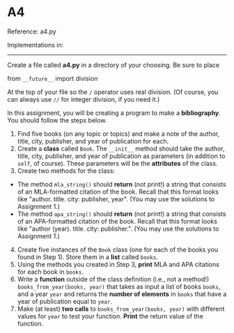A4
====

Reference: a4.py

Implementations in:

---
Create a file called **a4.py** in a directory of your choosing. Be sure to place

from `__future__` import division

At the top of your file so the `/` operator uses real division. (Of course, you can always use `//` for integer division, if you need it.)

In this assignment, you will be creating a program to make a **bibliography**. You should follow the steps below.

1. Find five books (on any topic or topics) and make a note of the author, title, city, publisher, and year of publication for each.
2. Create a **class** called `Book`. The `__init__` method should take the author, title, city, publisher, and year of publication as parameters (in addition to `self`, of course). These parameters will be the **attributes** of the class.
3. Create two methods for the class:
  * The method `mla_string()` should **return** (not print!) a string that consists of an MLA-formatted citation of the book. Recall that this format looks like "author. title. city: publisher, year". (You may use the solutions to Assignment 1.)
  * The method `apa_string()` should **return** (not print!) a string that consists of an APA-formatted citation of the book. Recall that this format looks like "author (year). title. city: publisher.". (You may use the solutions to Assignment 1.)
4. Create five instances of the `Book` class (one for each of the books you found in Step 1). Store them in a **list** called `books`.
5. Using the methods you created in Step 3, **print** MLA and APA citations for each book in `books`.
6. Write a **function** outside of the class definition (i.e., not a method!) `books_from_year(books, year)` that takes as input a list of books `books`, and a year `year` and returns the **number of elements** in `books` that have a year of publication equal to `year`.
7. Make (at least) **two calls** to `books_from_year(books, year)` with different values for `year` to test your function. **Print** the return value of the function.